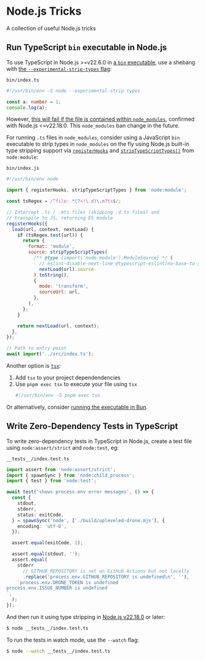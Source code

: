 # Node.js Tricks

A collection of useful Node.js tricks

## Run TypeScript `bin` executable in Node.js

To use TypeScript in Node.js >=v22.6.0 in [a `bin` executable](https://docs.npmjs.com/cli/v10/configuring-npm/package-json#bin), use a shebang with [the `--experimental-strip-types` flag](https://nodejs.org/en/blog/release/v22.6.0#experimental-typescript-support-via-strip-types):

`bin/index.ts`

```ts
#!/usr/bin/env -S node --experimental-strip-types

const a: number = 1;
console.log(a);
```

However, [this will fail if the file is contained within `node_modules`](https://github.com/nodejs/typescript/issues/14), confirmed with Node.js <=v22.18.0. This `node_modules` ban change in the future.

For running `.ts` files in `node_modules`, consider using a JavaScript `bin` executable to strip types in `node_modules` on the fly using Node.js built-in type stripping support via [`registerHooks`](https://nodejs.org/api/module.html#moduleregisterhooksoptions) and [`stripTypeScriptTypes()`](https://nodejs.org/api/module.html#modulestriptypescripttypescode-options) from `node:module`:

`bin/index.js`

```js
#!/usr/bin/env node

import { registerHooks, stripTypeScriptTypes } from 'node:module';

const tsRegex = /^file:.*(?<!\.d)\.m?ts$/;

// Intercept .ts / .mts files (skipping .d.ts files) and
// transpile to JS, returning ES module
registerHooks({
  load(url, context, nextLoad) {
    if (tsRegex.test(url)) {
      return {
        format: 'module',
        source: stripTypeScriptTypes(
          /** @type {import('node:module').ModuleSource} */ (
            // eslint-disable-next-line @typescript-eslint/no-base-to-string -- ModuleSource returns useful information from .toString()
            nextLoad(url).source
          ).toString(),
          {
            mode: 'transform',
            sourceUrl: url,
          },
        ),
      };
    }

    return nextLoad(url, context);
  },
});

// Path to entry point
await import('../src/index.ts');
```

Another option is [`tsx`](https://tsx.is/shell-scripts):

1. Add `tsx` to your project dependendencies
2. Use `pnpm exec tsx` to execute your file using `tsx`
   ```ts
   #!/usr/bin/env -S pnpm exec tsx
   ```

Or alternatively, consider [running the executable in Bun](https://github.com/karlhorky/bun-tricks#run-typescript-bin-executable-in-bun).

## Write Zero-Dependency Tests in TypeScript

To write zero-dependency tests in TypeScript in Node.js, create a test file using `node:assert/strict` and `node:test`, eg:

`__tests__/index.test.ts`

```ts
import assert from 'node:assert/strict';
import { spawnSync } from 'node:child_process';
import { test } from 'node:test';

await test('shows process.env error messages', () => {
  const {
    stdout,
    stderr,
    status: exitCode,
  } = spawnSync('node', ['./build/upleveled-drone.mjs'], {
    encoding: 'utf-8',
  });

  assert.equal(exitCode, 1);

  assert.equal(stdout, '');
  assert.equal(
    stderr
      // GITHUB_REPOSITORY is set on GitHub Actions but not locally
      .replace('process.env.GITHUB_REPOSITORY is undefined\n', ''),
    `process.env.DRONE_TOKEN is undefined
process.env.ISSUE_NUMBER is undefined
`,
  );
});
```

And then run it using type stripping in [Node.js v22.18.0](https://nodejs.org/en/blog/release/v22.18.0) or later:

```bash
$ node __tests__/index.test.ts
```

To run the tests in watch mode, use the `--watch` flag:

```bash
$ node --watch __tests__/index.test.ts
```
